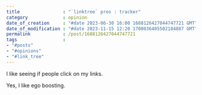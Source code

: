 ```yaml
---
title                : "`linktree` pros : tracker"
category             : opinion
date_of_creation     : "#date 2023-06-30 16:00 1688126427044747721 GMT"
date_of_modification : "#date 2023-11-15 12:20 1700036405502184887 GMT"
permalink            : /post/1688126427044747721
tags                 :
- "#posts"             
- "#opinions"
- "#link_tree"
---
```


I like seeing if people click on my links.

Yes, I like ego boosting.